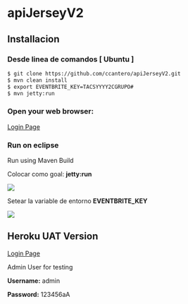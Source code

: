 # apiJerseyV2

## Installacion

### Desde linea de comandos [ Ubuntu ]

```sh
$ git clone https://github.com/ccantero/apiJerseyV2.git
$ mvn clean install
$ export EVENTBRITE_KEY=TACSYYYY2CGRUPO#
$ mvn jetty:run
```

### Open your web browser:

[Login Page](http://localhost:8080/ "link title")


### Run on eclipse

Run using Maven Build

Colocar como goal: **jetty:run**

![](https://image.ibb.co/bvu29K/jetty_run_1.jpg)

Setear la variable de entorno  **EVENTBRITE_KEY**

![](https://image.ibb.co/jc5W3e/jetty_run_2.jpg)

## Heroku UAT Version

[Login Page](https://apieventos-g5.herokuapp.com/ "link title")

Admin User for testing

**Username:** admin
 
**Password:** 123456aA 
 
